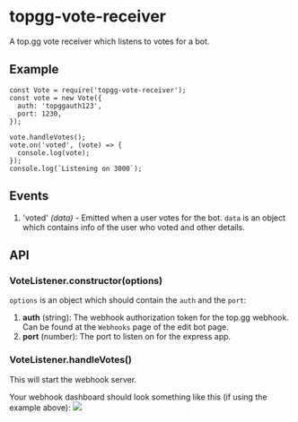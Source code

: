 # topgg-vote-receiver

A top.gg vote receiver which listens to votes for a bot.

## Example

```
const Vote = require('topgg-vote-receiver');
const vote = new Vote({
  auth: 'topggauth123',
  port: 1230,
});

vote.handleVotes();
vote.on('voted', (vote) => {
  console.log(vote);
});
console.log(`Listening on 3000`);
```

## Events

1. 'voted' _(data)_ - Emitted when a user votes for the bot. `data` is an object which contains info of the user who voted and other details.

## API

### VoteListener.constructor(options)

`options` is an object which should contain the `auth` and the `port`:

1. **auth** (string): The webhook authorization token for the top.gg webhook. Can be found at the `Webhooks` page of the edit bot page.
2. **port** (number): The port to listen on for the express app.

### VoteListener.handleVotes()

This will start the webhook server.

Your webhook dashboard should look something like this (if using the example above):
![](https://camo.githubusercontent.com/de589c73a4a72f855b595407134d890551d32b77fdd17b28409815b0c656ee2e/68747470733a2f2f692e696d6775722e636f6d2f77466c703448672e706e67)
